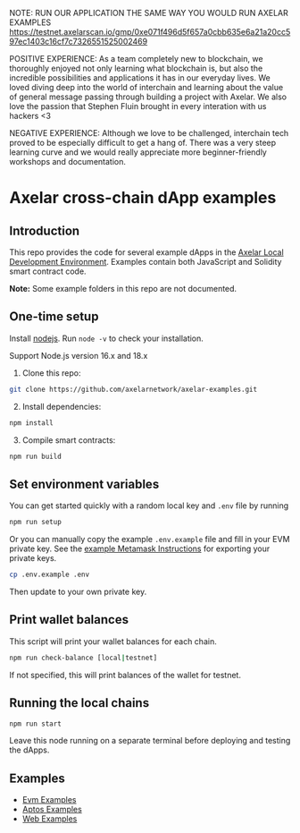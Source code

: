 NOTE: RUN OUR APPLICATION THE SAME WAY YOU WOULD RUN AXELAR EXAMPLES
https://testnet.axelarscan.io/gmp/0xe071f496d5f657a0cbb635e6a21a20cc597ec1403c16cf7c7326551525002469

POSITIVE EXPERIENCE:
As a team completely new to blockchain, we thoroughly enjoyed not only learning what blockchain is, but also the incredible possibilities and applications it has in our everyday lives. We loved diving deep into the world of interchain and learning about the value of general message passing through building a project with Axelar. We also love the passion that Stephen Fluin brought in every interation with us hackers <3

NEGATIVE EXPERIENCE:
Although we love to be challenged, interchain tech proved to be especially difficult to get a hang of. There was a very steep learning curve and we would really appreciate more beginner-friendly workshops and documentation.

# Axelar cross-chain dApp examples

## Introduction

This repo provides the code for several example dApps in the [Axelar Local Development Environment](https://github.com/axelarnetwork/axelar-local-dev). Examples contain both JavaScript and Solidity smart contract code.

**Note:** Some example folders in this repo are not documented.

## One-time setup

Install [nodejs](https://nodejs.org/en/download/). Run `node -v` to check your installation.

Support Node.js version 16.x and 18.x

1. Clone this repo:

```bash
git clone https://github.com/axelarnetwork/axelar-examples.git
```

2. Install dependencies:

```bash
npm install
```

3. Compile smart contracts:

```bash
npm run build
```

## Set environment variables

You can get started quickly with a random local key and `.env` file by running

```bash
npm run setup
```

Or you can manually copy the example `.env.example` file and fill in your EVM private key. See the [example Metamask Instructions](https://metamask.zendesk.com/hc/en-us/articles/360015289632-How-to-export-an-account-s-private-key) for exporting your private keys.

```bash
cp .env.example .env
```

Then update to your own private key.

## Print wallet balances

This script will print your wallet balances for each chain.

```bash
npm run check-balance [local|testnet]
```

If not specified, this will print balances of the wallet for testnet.

## Running the local chains

```bash
npm run start
```

Leave this node running on a separate terminal before deploying and testing the dApps.

## Examples

-   [Evm Examples](/examples/evm/)
-   [Aptos Examples](/examples/aptos/)
-   [Web Examples](/examples-web/)
